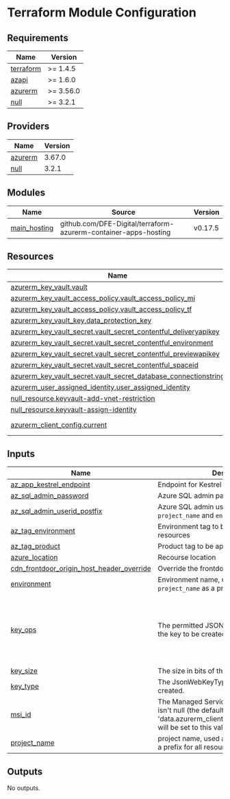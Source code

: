 # Terraform Module Configuration

<!-- BEGIN_TF_DOCS -->
## Requirements

| Name | Version |
|------|---------|
| <a name="requirement_terraform"></a> [terraform](#requirement\_terraform) | >= 1.4.5 |
| <a name="requirement_azapi"></a> [azapi](#requirement\_azapi) | >= 1.6.0 |
| <a name="requirement_azurerm"></a> [azurerm](#requirement\_azurerm) | >= 3.56.0 |
| <a name="requirement_null"></a> [null](#requirement\_null) | >= 3.2.1 |

## Providers

| Name | Version |
|------|---------|
| <a name="provider_azurerm"></a> [azurerm](#provider\_azurerm) | 3.67.0 |
| <a name="provider_null"></a> [null](#provider\_null) | 3.2.1 |

## Modules

| Name | Source | Version |
|------|--------|---------|
| <a name="module_main_hosting"></a> [main\_hosting](#module\_main\_hosting) | github.com/DFE-Digital/terraform-azurerm-container-apps-hosting | v0.17.5 |

## Resources

| Name | Type |
|------|------|
| [azurerm_key_vault.vault](https://registry.terraform.io/providers/hashicorp/azurerm/latest/docs/resources/key_vault) | resource |
| [azurerm_key_vault_access_policy.vault_access_policy_mi](https://registry.terraform.io/providers/hashicorp/azurerm/latest/docs/resources/key_vault_access_policy) | resource |
| [azurerm_key_vault_access_policy.vault_access_policy_tf](https://registry.terraform.io/providers/hashicorp/azurerm/latest/docs/resources/key_vault_access_policy) | resource |
| [azurerm_key_vault_key.data_protection_key](https://registry.terraform.io/providers/hashicorp/azurerm/latest/docs/resources/key_vault_key) | resource |
| [azurerm_key_vault_secret.vault_secret_contentful_deliveryapikey](https://registry.terraform.io/providers/hashicorp/azurerm/latest/docs/resources/key_vault_secret) | resource |
| [azurerm_key_vault_secret.vault_secret_contentful_environment](https://registry.terraform.io/providers/hashicorp/azurerm/latest/docs/resources/key_vault_secret) | resource |
| [azurerm_key_vault_secret.vault_secret_contentful_previewapikey](https://registry.terraform.io/providers/hashicorp/azurerm/latest/docs/resources/key_vault_secret) | resource |
| [azurerm_key_vault_secret.vault_secret_contentful_spaceid](https://registry.terraform.io/providers/hashicorp/azurerm/latest/docs/resources/key_vault_secret) | resource |
| [azurerm_key_vault_secret.vault_secret_database_connectionstring](https://registry.terraform.io/providers/hashicorp/azurerm/latest/docs/resources/key_vault_secret) | resource |
| [azurerm_user_assigned_identity.user_assigned_identity](https://registry.terraform.io/providers/hashicorp/azurerm/latest/docs/resources/user_assigned_identity) | resource |
| [null_resource.keyvault-add-vnet-restriction](https://registry.terraform.io/providers/hashicorp/null/latest/docs/resources/resource) | resource |
| [null_resource.keyvault-assign-identity](https://registry.terraform.io/providers/hashicorp/null/latest/docs/resources/resource) | resource |
| [azurerm_client_config.current](https://registry.terraform.io/providers/hashicorp/azurerm/latest/docs/data-sources/client_config) | data source |

## Inputs

| Name | Description | Type | Default | Required |
|------|-------------|------|---------|:--------:|
| <a name="input_az_app_kestrel_endpoint"></a> [az\_app\_kestrel\_endpoint](#input\_az\_app\_kestrel\_endpoint) | Endpoint for Kestrel setup | `string` | n/a | yes |
| <a name="input_az_sql_admin_password"></a> [az\_sql\_admin\_password](#input\_az\_sql\_admin\_password) | Azure SQL admin password | `string` | n/a | yes |
| <a name="input_az_sql_admin_userid_postfix"></a> [az\_sql\_admin\_userid\_postfix](#input\_az\_sql\_admin\_userid\_postfix) | Azure SQL admin userid postfix, used with `project_name` and `environment` to build userid | `string` | n/a | yes |
| <a name="input_az_tag_environment"></a> [az\_tag\_environment](#input\_az\_tag\_environment) | Environment tag to be applied to all resources | `string` | n/a | yes |
| <a name="input_az_tag_product"></a> [az\_tag\_product](#input\_az\_tag\_product) | Product tag to be applied to all resources | `string` | n/a | yes |
| <a name="input_azure_location"></a> [azure\_location](#input\_azure\_location) | Recourse location | `string` | n/a | yes |
| <a name="input_cdn_frontdoor_origin_host_header_override"></a> [cdn\_frontdoor\_origin\_host\_header\_override](#input\_cdn\_frontdoor\_origin\_host\_header\_override) | Override the frontdoor origin host header | `string` | n/a | yes |
| <a name="input_environment"></a> [environment](#input\_environment) | Environment name, used along with `project_name` as a prefix for all resources | `string` | n/a | yes |
| <a name="input_key_ops"></a> [key\_ops](#input\_key\_ops) | The permitted JSON web key operations of the key to be created. | `list(string)` | <pre>[<br>  "decrypt",<br>  "encrypt",<br>  "sign",<br>  "unwrapKey",<br>  "verify",<br>  "wrapKey"<br>]</pre> | no |
| <a name="input_key_size"></a> [key\_size](#input\_key\_size) | The size in bits of the key to be created. | `number` | `2048` | no |
| <a name="input_key_type"></a> [key\_type](#input\_key\_type) | The JsonWebKeyType of the key to be created. | `string` | `"RSA"` | no |
| <a name="input_msi_id"></a> [msi\_id](#input\_msi\_id) | The Managed Service Identity ID. If this value isn't null (the default), 'data.azurerm\_client\_config.current.object\_id' will be set to this value. | `string` | `null` | no |
| <a name="input_project_name"></a> [project\_name](#input\_project\_name) | project name, used along with `environment` as a prefix for all resources | `string` | n/a | yes |

## Outputs

No outputs.
<!-- END_TF_DOCS -->